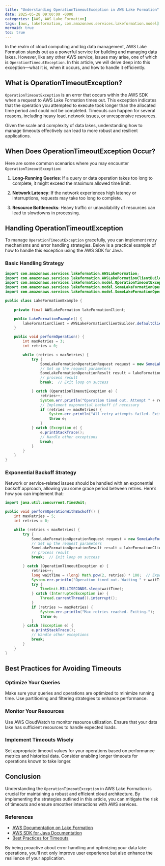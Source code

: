 ```yaml
---
title: "Understanding OperationTimeoutException in AWS Lake Formation"
date: 2025-05-28 09:00:00 -0000
categories: [AWS, AWS Lake Formation]
tags: [aws, lakeformation, com.amazonaws.services.lakeformation.model]
mermaid: true
toc: true
---
```



In the realm of cloud computing and big data management, AWS Lake Formation stands out as a powerful service for building and managing data lakes. However, like any other AWS service, issues may arise, one of which is `OperationTimeoutException`. In this article, we will delve deep into this exception—what it is, when it occurs, and how to handle it efficiently.

## What is OperationTimeoutException?

`OperationTimeoutException` is an error that occurs within the AWS SDK when a request to AWS Lake Formation times out. This exception indicates that the operation you attempted to execute took longer than the allocated time period and could not be completed. Timeouts can happen for several reasons, including heavy load, network issues, or unresponsive resources.

Given the scale and complexity of data lakes, understanding how to manage timeouts effectively can lead to more robust and resilient applications.

## When Does OperationTimeoutException Occur?

Here are some common scenarios where you may encounter `OperationTimeoutException`:

1. **Long-Running Queries**: If a query or data operation takes too long to complete, it might exceed the maximum allowed time limit.

2. **Network Latency**: If the network experiences high latency or interruptions, requests may take too long to complete.

3. **Resource Bottlenecks**: Heavy traffic or unavailability of resources can lead to slowdowns in processing.

## Handling OperationTimeoutException

To manage `OperationTimeoutException` gracefully, you can implement retry mechanisms and error handling strategies. Below is a practical example of how to handle this exception using the AWS SDK for Java.

### Basic Handling Strategy

```java
import com.amazonaws.services.lakeformation.AWSLakeFormation;
import com.amazonaws.services.lakeformation.AWSLakeFormationClientBuilder;
import com.amazonaws.services.lakeformation.model.OperationTimeoutException;
import com.amazonaws.services.lakeformation.model.SomeLakeFormationOperationRequest;
import com.amazonaws.services.lakeformation.model.SomeLakeFormationOperationResult;

public class LakeFormationExample {
    
    private final AWSLakeFormation lakeFormationClient;

    public LakeFormationExample() {
        lakeFormationClient = AWSLakeFormationClientBuilder.defaultClient();
    }

    public void performOperation() {
        int maxRetries = 3;
        int retries = 0;

        while (retries < maxRetries) {
            try {
                SomeLakeFormationOperationRequest request = new SomeLakeFormationOperationRequest();
                // Set up the request parameters
                SomeLakeFormationOperationResult result = lakeFormationClient.someLakeFormationOperation(request);
                // process result
                break;  // Exit loop on success

            } catch (OperationTimeoutException e) {
                retries++;
                System.err.println("Operation timed out. Attempt " + retries + " of " + maxRetries);
                // Implement exponential backoff if necessary
                if (retries >= maxRetries) {
                    System.err.println("All retry attempts failed. Exiting.");
                    throw e;
                }
            } catch (Exception e) {
                e.printStackTrace();
                // Handle other exceptions
                break;
            }
        }
    }
}
```

### Exponential Backoff Strategy

Network or service-related issues should be handled with an exponential backoff approach, allowing you some grace period between retries. Here’s how you can implement that:

```java
import java.util.concurrent.TimeUnit;

public void performOperationWithBackoff() {
    int maxRetries = 5;
    int retries = 0;

    while (retries < maxRetries) {
        try {
            SomeLakeFormationOperationRequest request = new SomeLakeFormationOperationRequest();
            // Set up the request parameters
            SomeLakeFormationOperationResult result = lakeFormationClient.someLakeFormationOperation(request);
            // process result
            break;  // Exit loop on success

        } catch (OperationTimeoutException e) {
            retries++;
            long waitTime = (long) Math.pow(2, retries) * 100;  // Exponential backoff
            System.err.println("Operation timed out. Waiting " + waitTime + "ms before retrying.");
            try {
                TimeUnit.MILLISECONDS.sleep(waitTime);
            } catch (InterruptedException ie) {
                Thread.currentThread().interrupt();
            }
            if (retries >= maxRetries) {
                System.err.println("Max retries reached. Exiting.");
                throw e;
            }
        } catch (Exception e) {
            e.printStackTrace();
            // Handle other exceptions
            break;
        }
    }
}
```

## Best Practices for Avoiding Timeouts

### Optimize Your Queries

Make sure your queries and operations are optimized to minimize running time. Use partitioning and filtering strategies to enhance performance.

### Monitor Your Resources

Use AWS CloudWatch to monitor resource utilization. Ensure that your data lake has sufficient resources to handle expected loads.

### Implement Timeouts Wisely

Set appropriate timeout values for your operations based on performance metrics and historical data. Consider enabling longer timeouts for operations known to take longer.

## Conclusion

Understanding the `OperationTimeoutException` in AWS Lake Formation is crucial for maintaining a robust and efficient cloud architecture. By implementing the strategies outlined in this article, you can mitigate the risk of timeouts and ensure smoother interactions with AWS services.

### References

- [AWS Documentation on Lake Formation](https://docs.aws.amazon.com/lake-formation/index.html)
- [AWS SDK for Java Documentation](https://docs.aws.amazon.com/sdk-for-java/latest/developer-guide/home.html)
- [Best Practices for Timeouts](https://aws.amazon.com/architecture/)

By being proactive about error handling and optimizing your data lake operations, you'll not only improve user experience but also enhance the resilience of your application.